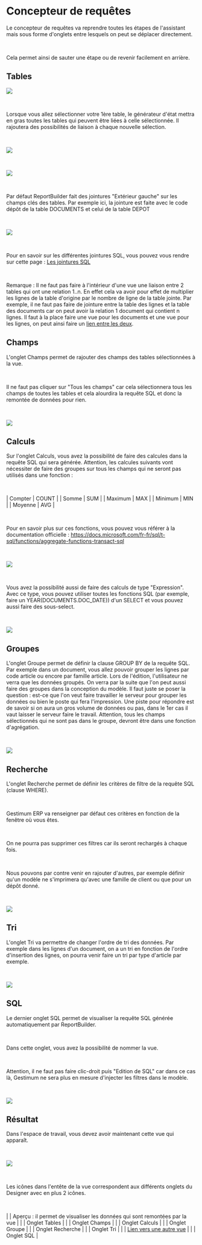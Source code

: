 # Concepteur de requêtes

Le concepteur de requêtes va reprendre toutes les étapes de l'assistant mais sous forme d'onglets entre lesquels on peut se déplacer directement.


 


Cela permet ainsi de sauter une étape ou de revenir facilement en arrière.


## Tables


![](OngletTables1.png)


 


Lorsque vous allez sélectionner votre 1ère table, le générateur d'état mettra en gras toutes les tables qui peuvent être liées à celle sélectionnée. Il rajoutera des possibilités de liaison à chaque nouvelle sélection.


 


![](OngletTables2.png)


 


![](OngletTables3.png)


 


Par défaut ReportBuilder fait des jointures "Extérieur gauche" sur les champs clés des tables. Par exemple ici, la jointure est faite avec le code dépôt de la table DOCUMENTS et celui de la table DEPOT


 


![](Jointure.png)


 


Pour en savoir sur les différentes jointures SQL, vous pouvez vous rendre sur cette page : [Les jointures SQL](../JointuresSQL/JointuresSQL.md)


 


Remarque : Il ne faut pas faire à l'intérieur d'une vue une liaison entre 2 tables qui ont une relation 1..n. En effet cela va avoir pour effet de multiplier les lignes de la table d'origine par le nombre de ligne de la table jointe. Par exemple, il ne faut pas faire de jointure entre la table des lignes et la table des documents car on peut avoir la relation 1 document qui contient n lignes. Il faut à la place faire une vue pour les documents et une vue pour les lignes, on peut ainsi faire un [lien entre les deux](../LiensEntreVues/LiensEntreVues.md).


## Champs


L'onglet Champs permet de rajouter des champs des tables sélectionnées à la vue.


 


Il ne faut pas cliquer sur "Tous les champs" car cela sélectionnera tous les champs de toutes les tables et cela alourdira la requête SQL et donc la remontée de données pour rien.


 


![](OngletChamps.png)


## Calculs


Sur l'onglet Calculs, vous avez la possibilité de faire des calcules dans la requête SQL qui sera générée. Attention, les calcules suivants vont nécessiter de faire des groupes sur tous les champs qui ne seront pas utilisés dans une fonction :


 







| Compter | COUNT |
| Somme | SUM |
| Maximum | MAX |
| Minimum | MIN |
| Moyenne | AVG |


 


Pour en savoir plus sur ces fonctions, vous pouvez vous référer à la documentation officielle : <https://docs.microsoft.com/fr-fr/sql/t-sql/functions/aggregate-functions-transact-sql>


 


![](OngletCalculs1.png)


 


Vous avez la possibilité aussi de faire des calculs de type "Expression". Avec ce type, vous pouvez utiliser toutes les fonctions SQL (par exemple, faire un YEAR(DOCUMENTS.DOC\_DATE)) d'un SELECT et vous pouvez aussi faire des sous-select.


 


![](OngletCalculs2.png)


## Groupes


L'onglet Groupe permet de définir la clause GROUP BY de la requête SQL. Par exemple dans un document, vous allez pouvoir grouper les lignes par code article ou encore par famille article. Lors de l'édition, l'utilisateur ne verra que les données groupés. On verra par la suite que l'on peut aussi faire des groupes dans la conception du modèle. Il faut juste se poser la question : est-ce que l'on veut faire travailler le serveur pour grouper les données ou bien le poste qui fera l'impression. Une piste pour répondre est de savoir si on aura un gros volume de données ou pas, dans le 1er cas il vaut laisser le serveur faire le travail. Attention, tous les champs sélectionnés qui ne sont pas dans le groupe, devront être dans une fonction d'agrégation.


 


![](OngletGroupes.png)


## Recherche


L'onglet Recherche permet de définir les critères de filtre de la requête SQL (clause WHERE).


 


Gestimum ERP va renseigner par défaut ces critères en fonction de la fenêtre où vous êtes.


 


On ne pourra pas supprimer ces filtres car ils seront rechargés à chaque fois.


 


Nous pouvons par contre venir en rajouter d'autres, par exemple définir qu'un modèle ne s'imprimera qu'avec une famille de client ou que pour un dépôt donné.


 


![](OngletRecherche.png)


## Tri


L'onglet Tri va permettre de changer l'ordre de tri des données. Par exemple dans les lignes d'un document, on a un tri en fonction de l'ordre d'insertion des lignes, on pourra venir faire un tri par type d'article par exemple.


 


![](OngletTri.png)


## SQL


Le dernier onglet SQL permet de visualiser la requête SQL générée automatiquement par ReportBuilder.


 


Dans cette onglet, vous avez la possibilité de nommer la vue.


 


Attention, il ne faut pas faire clic-droit puis "Edition de SQL" car dans ce cas là, Gestimum ne sera plus en mesure d'injecter les filtres dans le modèle.


 


![](OngletSQL.png)


## Résultat


Dans l'espace de travail, vous devez avoir maintenant cette vue qui apparaît.


 


![](Resultat.png)


 


Les icônes dans l'entête de la vue correspondent aux différents onglets du Designer avec en plus 2 icônes.


 







|  | Aperçu : il permet de visualiser les données qui sont remontées par la vue |
|  | Onglet Tables |
|  | Onglet Champs |
|  | Onglet Calculs |
|  | Onglet Groupe |
|  | Onglet Recherche |
|  | Onglet Tri |
|  | [Lien vers une autre vue](../LiensEntreVues/LiensEntreVues.md) |
|  | Onglet SQL |


